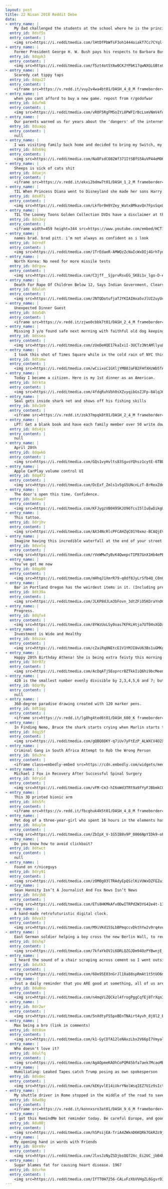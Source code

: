 ```yaml
---
layout: post
title: 22 Nisan 2018 Reddit Debe
data:
- entry_name: |
    My dad challenged the students at the school where he is the principal to read a combined 1,000 minutes. The reward would be getting to push him down the hall on a tricycle while he wore mismatched clothes inside out.
  entry_id: 8dsf5s
  entry_content: |
    <img src=https://i.redditmedia.com/lHtDfPbWfsF3oh1444oiakf7Cc7CYql-NAD_p2dZQoQ.jpg?s=d02ad7865d2d8d1251d4ab99bf8eac48 frameborder=0>
- entry_name: |
    Former President George H. W. Bush pays his respects to Barbara Bush, his wife of 73 years.
  entry_id: 8dqyk3
  entry_content: |
    <img src=https://i.redditmedia.com/f5zt4ot5YAw0CKJYPbK17qwNXGLGBtxGQla_PhqbV5o.png?s=e9fa9e582ee790557c3976bf08febf7b frameborder=0>
- entry_name: |
    Scaredy cat tippy taps
  entry_id: 8dqv27
  entry_content: |
    <iframe src=https://v.redd.it/vuy2v4wa4bt01/DASH_4_8_M frameborder=0></iframe>
- entry_name: |
    when you cant afford to buy a new game. repost from r/godofwar
  entry_id: 8dufm8
  entry_content: |
    <img src=https://i.redditmedia.com/vR0F5RgFMSoIYi8PWFIrBcLsmVNmV4fqLAPWi1IKn1A.jpg?s=fb7a2512ab8b5d5dbf07550360cda061 frameborder=0>
- entry_name: |
    Our parents warned us for years about the 'dangers' of the internet while knowing nothing about it, then finally dove in and fell for every. Single. One.
  entry_id: 8duaqq
  entry_content: |
    null
- entry_name: |
    I was visiting family back home and decided to bring my Switch, my little cousin was the very first to notice it. I let him borrow it the entire time I was there. Knowing how tough times are back home, it was with a huge and heavy heart that I gave my prized possession away.
  entry_id: 8ds69q
  entry_content: |
    <img src=https://i.redditmedia.com/Na8FsdCO82Wf371ItSBfS5AuVP44eMO6657b5qGCS_A.jpg?s=646d9a9dac0e3bc31bc8328ec6f5ce85 frameborder=0>
- entry_name: |
    Sheeps is sick of cats shit
  entry_id: 8duejn
  entry_content: |
    <iframe src=https://v.redd.it/ekxi2bdmw7t01/DASH_1_2_M frameborder=0></iframe>
- entry_name: |
    TIL When Princess Diana went to Disneyland she made her sons Harry and William wait in line just like everyone else.
  entry_id: 8ds07i
  entry_content: |
    <img src=https://i.redditmedia.com/Lkfbr0m9YZey_Watx8MkavQn7FpsSqxOFYXsqqlHOtI.jpg?s=9bce8b233c87cce0a62b73bc2c88fb87 frameborder=0>
- entry_name: |
    TIL the Looney Toons Golden Collection DVDs have a disclaimer at the beginning given by Whoopi Goldberg explaining that the cartoons are a product of their time and contain ethnic stereotypes that have not been censored because editing them would be the same as denying the stereotypes ever existed
  entry_id: 8ds3xy
  entry_content: |
    <iframe width=459 height=344 src=https://www.youtube.com/embed/HCT1clqci3I?feature=oembed&enablejsapi=1 frameborder=0 allow=autoplay; encrypted-media allowfullscreen></iframe>
- entry_name: |
    names brad. brad pitt. i’m not always as confident as i look
  entry_id: 8drndf
  entry_content: |
    <img src=https://i.redditmedia.com/1TrEdaeR-AMWQzZcNaIcWxDIj4GrhTyowWixFOXbllQ.jpg?s=8f9ec53a223c09cbe29ccbaa29718cdb frameborder=0>
- entry_name: |
    North Korea: No need for more missile tests
  entry_id: 8drgvw
  entry_content: |
    <img src=https://i.redditmedia.com/C3jff__SjprvRsvEG_SK8i1v_lgo-D-ehYJYwZkUJPg.jpg?s=00a79ca7c70e90b2308c3ae33e4dc8b3 frameborder=0>
- entry_name: |
    Death For Rape Of Children Below 12, Says Indian Government, Clears Executive Order
  entry_id: 8duloh
  entry_content: |
    <img src=https://i.redditmedia.com/JNTQDotufjaTJYKIAIHxa5vJlUI2uyUcuHr1BUS5i80.jpg?s=ee1c452f4766a1a437283c3ec1029a35 frameborder=0>
- entry_name: |
    Unexpected Dinner Guest
  entry_id: 8du54h
  entry_content: |
    <iframe src=https://v.redd.it/zjwo0cbbk7t01/DASH_2_4_M frameborder=0></iframe>
- entry_name: |
    Missing 3 y/o found safe next morning with faithful old dog keeping her safe
  entry_id: 8dssea
  entry_content: |
    <img src=https://i.redditmedia.com/zUeDeHQE17kaIxiI-3UCTz3NtAMllyuLlxE5MJPXgLU.jpg?s=2cd61758c4ca80abaa7bbacf8676f208 frameborder=0>
- entry_name: |
    I took this shot of Times Square while in the cold rain of NYC this weekend. I was surprised how it came out and wanted to share.
  entry_id: 8dtsmw
  entry_content: |
    <img src=https://i.redditmedia.com/wCiixoC1GXljYMB0JaFB2FHfXHzWb5TACjKDya_oPS4.jpg?s=10e6284e64471eb23ad71e281f30b4ea frameborder=0>
- entry_name: |
    Today I became a citizen. Here is my 1st dinner as an American.
  entry_id: 8drkta
  entry_content: |
    <img src=https://i.redditmedia.com/4fdqRuhVbh0sXZvyqibGsZJFp-8AlqJ6ackWMX_C-hM.jpg?s=4afa1cd0224a058651459c3377a73305 frameborder=0>
- entry_name: |
    Seal gets inside shark net and shows off his fishing skills
  entry_id: 8dv1o9
  entry_content: |
    <iframe src=https://v.redd.it/zok37mpqk8t01/DASH_2_4_M frameborder=0></iframe>
- entry_name: |
    LPT: Get a blank book and have each family member over 50 write down the life advice they'd want their descendants in 500 years to know. Keep adding to it and passing it down. You now have a family heirloom that won't be pawned off for drug money, and will only get more useful as time goes on.
  entry_id: 8ds4js
  entry_content: |
    null
- entry_name: |
    April 20th
  entry_id: 8dqwk6
  entry_content: |
    <img src=https://i.redditmedia.com/GQs1vyHvlts83SgvoYQhsz1cytE-6TBEVNTAHOLHxaY.jpg?s=baef5622277a732dbe8bb8c5b3164cb0 frameborder=0>
- entry_name: |
    Apple CarPlay volume control UI
  entry_id: 8dq472
  entry_content: |
    <img src=https://i.redditmedia.com/DcExf_Zmls1v5gG5UNcnLzT-BrRexZdeydrnumgdujQ.jpg?s=f97c1cbd5ecbb19f78abdefc0bb0f604 frameborder=0>
- entry_name: |
    The door's open this time. Confidence.
  entry_id: 8duwo7
  entry_content: |
    <img src=https://i.redditmedia.com/KFJygzVB0495KJO96TcsI5lIuEwDikgURO-BZuxfvV4.jpg?s=6cb726defbc1e42df16047d37b541c56 frameborder=0>
- entry_name: |
    This tattoo.
  entry_id: 8drjhv
  entry_content: |
    <img src=https://i.redditmedia.com/AX34NcRlcPFCAHZqC01Y0xmz-BCAQjEV-kmdlfhfjEg.jpg?s=83600f062443d1b0eb8048029ca141a6 frameborder=0>
- entry_name: |
    Imagine having this incredible waterfall at the end of your street
  entry_id: 8dvxlq
  entry_content: |
    <img src=https://i.redditmedia.com/rVeWMwTyBvK4QwepcTIP87GnX1Hb4ePEhX7S4Snu8E0.jpg?s=709aee938ef45699379e7fc9b3878c16 frameborder=0>
- entry_name: |
    You’ve got me now
  entry_id: 8dqy00
  entry_content: |
    <img src=https://i.redditmedia.com/mHhqJ1XmrR79-q0df8JyLrSfb4Q_C0n0AK9FPJA-L-o.jpg?s=a7bf5d69922f8ea8ed7ad1d9185dc4eb frameborder=0>
- entry_name: |
    Bar in Portland Oregon has the weirdest items in it. (Including pre-addressed letters to Trump)
  entry_id: 8dt39a
  entry_content: |
    <img src=https://i.redditmedia.com/JLKP8dJLm3bFovn_3dtZFiO5KDraYnOCauXJ6mIv9pc.jpg?s=89f1174bc2e580cb39c786cb2fc0c39b frameborder=0>
- entry_name: |
    Progress.
  entry_id: 8dqfx4
  entry_content: |
    <img src=https://i.redditmedia.com/8YWzUoLSy0oas7KFKLHtja7UT04sXGDx9X6Q9da3Y3k.jpg?s=d7d4ace086ef02d4f271e5af8dc692d1 frameborder=0>
- entry_name: |
    Investment is Wide and Healthy
  entry_id: 8dszax
  entry_content: |
    <img src=https://i.redditmedia.com/cZaiRq8NEtcE1V1YMJI8vU63Bs1uGMKgWedpmZzYQf8.jpg?s=198351057b86be714c751c0a79d4723c frameborder=0>
- entry_name: |
    Happy 20th Birthday Athena! She is being extra feisty this morning for her birthday. 🎂
  entry_id: 8dr07z
  entry_content: |
    <img src=https://i.redditmedia.com/AcDqATj5EoprcrBZTkkIiQ6hi9bcMeenrKAWWFtsmok.jpg?s=2c4489459831b594ab46b92bd5a95584 frameborder=0>
- entry_name: |
    420 is the smallest number evenly divisible by 2,3,4,5,6 and 7; but you can't easily divide it into 8ths.
  entry_id: 8dqr0y
  entry_content: |
    null
- entry_name: |
    360-degree paradise drawing created with 120 marker pens.
  entry_id: 8dt1qg
  entry_content: |
    <iframe src=https://v.redd.it/lg8hg4ted6t01/DASH_600_K frameborder=0></iframe>
- entry_name: |
    In Finding Nemo, Bruce the shark starts crying when Marlin starts talking about Nemo, saying “I never knew my father”. Male sharks mate with the female then leave, so baby sharks never actually meet their father.
  entry_id: 8dqj5f
  entry_content: |
    <img src=https://i.redditmedia.com/gQBQ8DKY-q7iUv7yFtEzP_ALWXCV4O2X4oRD-Jyfra4.jpg?s=372ce86e34159ddab442e03f3e350b22 frameborder=0>
- entry_name: |
    Criminal Gang in South Africa Attempt to Rob the Wrong Person
  entry_id: 8du3re
  entry_content: |
    <iframe class=embedly-embed src=https://cdn.embedly.com/widgets/media.html?src=https%3A%2F%2Fgfycat.com%2Fifr%2FHonestMenacingAphid&url=https%3A%2F%2Fgfycat.com%2FHonestMenacingAphid&image=https%3A%2F%2Fthumbs.gfycat.com%2FHonestMenacingAphid-size_restricted.gif&key=522baf40bd3911e08d854040d3dc5c07&type=text%2Fhtml&schema=gfycat width=600 height=338 scrolling=no frameborder=0 allowfullscreen></iframe>
- entry_name: |
    Michael J Fox in Recovery After Successful Spinal Surgery
  entry_id: 8dryid
  entry_content: |
    <img src=https://i.redditmedia.com/vFM-Cm3-hI6oWd3TRt9a9fYyFJBbmkC0XffX6swcnOE.jpg?s=0dba8154b68ed1154911c099721f0902 frameborder=0>
- entry_name: |
    This 3D printed bionic arm
  entry_id: 8ds5fc
  entry_content: |
    <iframe src=https://v.redd.it/fbcghuk4k5t01/DASH_4_8_M frameborder=0></iframe>
- entry_name: |
    Pet dog of a three-year-girl who spent 16 hours in the elements has stayed by her side until she was found this morning.
  entry_id: 8duylm
  entry_content: |
    <img src=https://i.redditmedia.com/ZbIpX_V-1G5IB8v9P_0866NpYIDk9-oFVRK5sJK8U4M.jpg?s=19c6582ce92feeedfa646e1133ba80b2 frameborder=0>
- entry_name: |
    Do you know how to avoid clickbait?
  entry_id: 8dtwct
  entry_content: |
    null
- entry_name: |
    Found on r/niceguys
  entry_id: 8dry91
  entry_content: |
    <img src=https://i.redditmedia.com/zOM0gO3lTRAdyEpQSzlKiVUWxDZFEZuiUIO5c2O0iTo.jpg?s=04ec6d7d34b7b664aa49e3a82ee296b0 frameborder=0>
- entry_name: |
    Sean Hannity Isn’t A Journalist And Fox News Isn’t News
  entry_id: 8dvjb8
  entry_content: |
    <img src=https://i.redditmedia.com/ETs8HKMkAfvODwITRPd2W3YG42e4t-1IojQ83q_eR_o.jpg?s=479f2bdb3141b006f85e405dabd0416b frameborder=0>
- entry_name: |
    A hand-made retrofuturistic digital clock.
  entry_id: 8dva33
  entry_content: |
    <img src=https://i.redditmedia.com/M9iVKd15SLbBPmqccvDkthYw2v9rq4vut8vtDgN9Rxo.jpg?s=cf9a31747c27119ea07af14c0d603461 frameborder=0>
- entry_name: |
    East German soldier helping a boy cross the new Berlin Wall, to reunite with his family. 1961.
  entry_id: 8dshq7
  entry_content: |
    <img src=https://i.redditmedia.com/7kfaYkOVJi6DRLQZGJDm94OzPYBwnjE_gksOLo1H9cw.jpg?s=e03b1916a637909b4cb6c5ec294a915d frameborder=0>
- entry_name: |
    I heard the sound of a chair scraping across cement so I went outside to investigate. This is what I found......
  entry_id: 8dutk3
  entry_content: |
    <img src=https://i.redditmedia.com/6Oe95E03nGrJl18a88spRmAt1t5tUO6mmSO2rgdzG-0.jpg?s=d292bb8f5e280954bd87276d97d24bb5 frameborder=0>
- entry_name: |
    Just a daily reminder that you ARE good at something, all of us are.
  entry_id: 8du0no
  entry_content: |
    <img src=https://i.redditmedia.com/n4mqViZQCkzl4frogPggCqfEj8TrXqn37SHH4C8d72M.png?s=e16d2642cc8e7d2f6a206f618d26a56e frameborder=0>
- entry_name: |
  entry_id: 8dr2wr
  entry_content: |
    <img src=https://i.redditmedia.com/5nXdtyFS5pxBEnTNAirt4yvh_8j0l2_B3CXroIf4tnk.jpg?s=86118e5fe0a1ff939408037e82231f9b frameborder=0>
- entry_name: |
    Max being a bro (link in comments)
  entry_id: 8dt8sm
  entry_content: |
    <img src=https://i.redditmedia.com/k1-GyCDTA12leNAxzLbx2V66pI7VmyalxkurXP4em6c.jpg?s=746da3ccee93612164b206de610c588d frameborder=0>
- entry_name: |
    Who doesn't love it?
  entry_id: 8dulfq
  entry_content: |
    <img src=https://i.redditmedia.com/AgAOpmeKAOhCoPQM45bfa7aek7McaoMBn3PGCoj-RDU.jpg?s=c684f134d9608c9b3a1f7951e6e92f90 frameborder=0>
- entry_name: |
    Humiliating: Leaked Tapes catch Trump posing as own spokesperson
  entry_id: 8dsdec
  entry_content: |
    <img src=https://i.redditmedia.com/kEKyvlE14iUkrYNolWsqIEZ7U1z9sIctffUnp9F-F3A.jpg?s=4b92f88acf43ffc14445c4ea85c4c22f frameborder=0>
- entry_name: |
    My shuttle driver in Rome stopped in the middle of the road to save three ducklings who couldn’t get back to their mother
  entry_id: 8dwd9g
  entry_content: |
    <iframe src=https://v.redd.it/konnxsro3at01/DASH_9_6_M frameborder=0></iframe>
- entry_name: |
    I got this RemindMe bot reminder today. Be careful Europe, and good luck.
  entry_id: 8du00j
  entry_content: |
    <img src=https://i.redditmedia.com/hSPsijEA-TriA4ZWknD6KQRk7GkRZc9jATaf8J8HXiM.jpg?s=4eb07d3e977976c55e5da73a972ce508 frameborder=0>
- entry_name: |
    My opening hand in words with Friends
  entry_id: 8drm9v
  entry_content: |
    <img src=https://i.redditmedia.com/JlxsJzNyZSDjbsQQ72Xc_Ei2UC_jbB4hamXrkgeQy4A.png?s=aa27ae96de752b5e86c9155d600cfe4f frameborder=0>
- entry_name: |
    Sugar blames fat for causing heart disease. 1967
  entry_id: 8dsrhm
  entry_content: |
    <img src=https://i.redditmedia.com/IfTT0H7256-CALvFzXbVVHgZL6GgvrD3WwyUm6nr-ts.jpg?s=2270ba1d553cd103bd119bfc47ed7364 frameborder=0>
---
```

